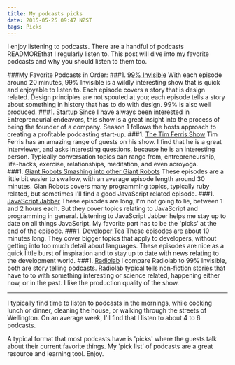 ```yaml
---
title: My podcasts picks
date: 2015-05-25 09:47 NZST
tags: Picks
---
```


I enjoy listening to podcasts. There are a handful of podcasts READMOREthat I regularly listen to. This post will dive into my favorite podcasts and why you should listen to them too.

###My Favorite Podcasts in Order:
###1. [99% Invisible](http://99percentinvisible.org/)
With each episode around 20 minutes, 99% Invisible is a wildly interesting show that is quick and enjoyable to listen to. Each episode covers a story that is design related. Design principles are not spouted at you; each episode tells a story about something in history that has to do with design. 99% is also well produced. 
###1. [Startup](http://gimletmedia.com/show/startup/)
Since I have always been interested in Entrepreneurial endeavors, this show is a great insight into the process of being the founder of a company. Season 1 follows the hosts approach to creating a profitable podcasting start-up. 
###1. [The Tim Ferris Show](http://fourhourworkweek.com/podcast/)
Tim Ferris has an amazing range of guests on his show. I find that he is a great interviewer, and asks interesting questions, because he is an interesting person. Typically conversation topics can range from, entrepreneurship, life-hacks, exercise, relationships, meditation, and even acroyoga.  
###1. [Giant Robots Smashing into other Giant Robots](https://robots.thoughtbot.com/)
These episodes are a little bit easier to swallow, with an average episode length around 30 minutes. Gian Robots covers many programming topics, typically ruby related, but sometimes I'll find a good JavaScript related episode. 
###1. [JavaScript Jabber](http://devchat.tv/js-jabber/)
These episodes are long; I'm not going to lie, between 1 and 2 hours each. But they cover topics relating to JavaScript and programming in general. Listening to JavaScript Jabber helps me stay up to date on all things JavaScript. My favorite part has to be the 'picks' at the end of the episode. 
###1. [Developer Tea](https://developertea.com/)
These episodes are about 10 minutes long. They cover bigger topics that apply to developers, without getting into too much detail about languages. These episodes are nice as a quick little burst of inspiration and to stay up to date with news relating to the development world.
###1. [Radiolab](http://www.radiolab.org/)
I compare Radiolab to 99% Invisible, both are story telling podcasts. Radiolab typical tells non-fiction stories that have to to with something interesting or science related, happening either now, or in the past. I like the production quality of the show.


***

I typically find time to listen to podcasts in the mornings, while cooking lunch or dinner, cleaning the house, or walking through the streets of Wellington. On an average week, I'll find that I listen to about 4 to 6 podcasts. 

A typical format that most podcasts have is 'picks' where the guests talk about their current favorite things. My 'pick list' of podcasts are a great resource and learning tool. Enjoy.